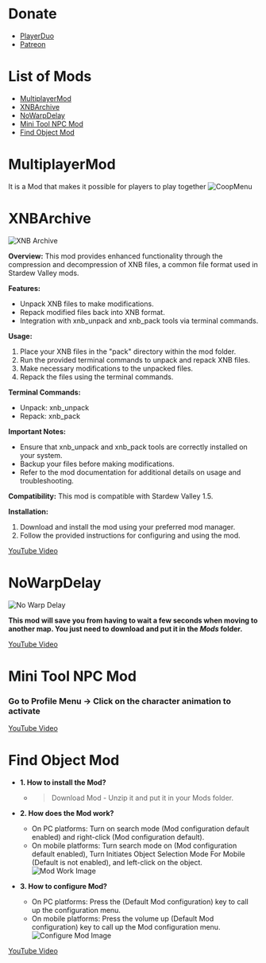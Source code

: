 
# Donate
+ [PlayerDuo](https://playerduo.net/thongdev)
+ [Patreon](https://www.patreon.com/thongdev)

# List of Mods
+ [MultiplayerMod](#multiplayermod)
+ [XNBArchive](#xnbarchive)
+ [NoWarpDelay](#nowarpdelay)
+ [Mini Tool NPC Mod](#mini-tool-npc-mod)
+ [Find Object Mod](#find-object-mod)
# MultiplayerMod
It is a Mod that makes it possible for players to play together
![CoopMenu](https://i.ibb.co/1mqvVn3/z4251397821183-21ffafe72030b6983f0f47cfd097bacb.jpg  "CoopMenu")
# XNBArchive
![XNB Archive](https://i.ibb.co/VQ0PSd4/xnb-archive.png)

**Overview:**
This mod provides enhanced functionality through the compression and decompression of XNB files, a common file format used in Stardew Valley mods.

**Features:**
- Unpack XNB files to make modifications.
- Repack modified files back into XNB format.
- Integration with xnb_unpack and xnb_pack tools via terminal commands.

**Usage:**
1. Place your XNB files in the "pack" directory within the mod folder.
2. Run the provided terminal commands to unpack and repack XNB files.
3. Make necessary modifications to the unpacked files.
4. Repack the files using the terminal commands.

**Terminal Commands:**
- Unpack: xnb_unpack
- Repack: xnb_pack
  
**Important Notes:**
- Ensure that xnb_unpack and xnb_pack tools are correctly installed on your system.
- Backup your files before making modifications.
- Refer to the mod documentation for additional details on usage and troubleshooting.

**Compatibility:**
This mod is compatible with Stardew Valley 1.5.

**Installation:**
1. Download and install the mod using your preferred mod manager.
2. Follow the provided instructions for configuring and using the mod.

[YouTube Video](https://www.youtube.com/watch?v=mSjsTaOjp3A)

# NoWarpDelay
![No Warp Delay](https://raw.githubusercontent.com/TMThong/Stardew-Mods/master/upload/no-warp-delay.png)

**This mod will save you from having to wait a few seconds when moving to another map. You just need to download and put it in the _Mods_ folder.**

[YouTube Video](https://www.youtube.com/watch?v=MHTwl4b7oUY)

# Mini Tool NPC Mod
### Go to Profile Menu -> Click on the character animation to activate
[YouTube Video](https://www.youtube.com/watch?v=ykDTzHSUhIY)
# Find Object Mod
* **1. How to install the Mod?**
   - > Download Mod - Unzip it and put it in your Mods folder.

* **2. How does the Mod work?**
   - On PC platforms: Turn on search mode (Mod configuration default enabled) and right-click (Mod configuration default).
   - On mobile platforms: Turn search mode on (Mod configuration default enabled), Turn Initiates Object Selection Mode For Mobile (Default is not enabled), and left-click on the object.
   ![Mod Work Image](https://i.ibb.co/BrFXbbd/180798200-752453482111141-4463170577690218930-n.png)

* **3. How to configure Mod?**
   - On PC platforms: Press the (Default Mod configuration) key to call up the configuration menu.
   - On mobile platforms: Press the volume up (Default Mod configuration) key to call up the Mod configuration menu.
    ![Configure Mod Image](https://i.ibb.co/PmcPvKV/181114945-920131905446421-3501593669177748089-n.png)

[YouTube Video](https://www.youtube.com/watch?v=iSiNbxpSMU8)

